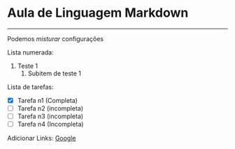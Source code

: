# Aula de Linguagem Markdown
---
Podemos *_misturar_* configurações

Lista numerada:
1. Teste 1
   1. Subitem de teste 1

Lista de tarefas:
- [x] Tarefa n1 (Completa)
- [ ] Tarefa n2 (incompleta)
- [ ] Tarefa n3 (incompleta)
- [ ] Tarefa n4 (Incompleta)

Adicionar Links:
[Google](https://google.com)
